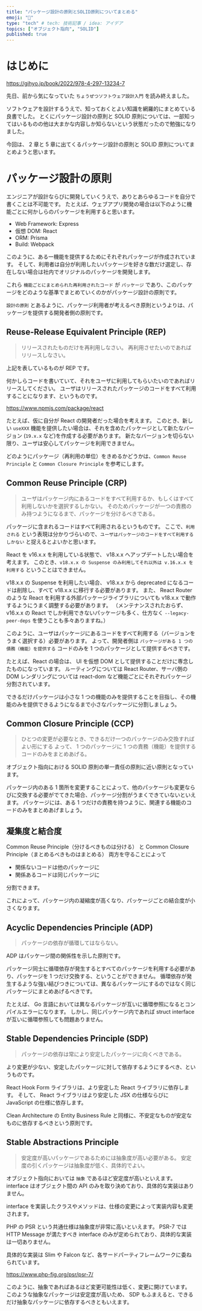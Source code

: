 ```yaml
---
title: "パッケージ設計の原則とSOLID原則についてまとめる"
emoji: "🕌"
type: "tech" # tech: 技術記事 / idea: アイデア
topics: ["オブジェクト指向", "SOLID"]
published: true
---
```


# はじめに

https://gihyo.jp/book/2022/978-4-297-13234-7

先日、前から気になっていた `ちょうぜつソフトウェア設計入門` を読み終えました。

ソフトウェアを設計するうえで、知っておくとよい知識を網羅的にまとめている良書でした。
とくにパッケージ設計の原則と SOLID 原則については、一部知ってはいるものの他は大まかな内容しか知らないという状態だったので勉強になりました。

今回は、 2 章と 5 章に出てくるパッケージ設計の原則と SOLID 原則についてまとめようと思います。

# パッケージ設計の原則

エンジニアが設計ならびに開発していくうえで、ありとあらゆるコードを自分で書くことは不可能です。
たとえば、ウェブアプリ開発の場合は以下のように機能ごとに何かしらのパッケージを利用すると思います。

- Web Framework: Express
- 仮想 DOM: React
- ORM: Prisma
- Build: Webpack

このように、ある一機能を提供するためにそれぞれパッケージが作成されています。
そして、利用者は自分が利用したいパッケージを好きな数だけ選定し、存在しない場合は社内でオリジナルのパッケージを開発します。

これら `機能ごとにまとめられた再利用されたコード` が `パッケージ` であり、このパッケージをどのような基準でまとめていくのかがパッケージ設計の原則です。

`設計の原則` とあるように、パッケージ利用者が考えるべき原則というよりは、パッケージを提供する開発者側の原則です。

## Reuse-Release Equivalent Principle (REP)

>リリースされたものだけを再利用しなさい。
>再利用させたいのであればリリースしなさい。

上記を表しているものが REP です。

何かしらコードを書いていて、それをユーザに利用してもらいたいのであればリリースしてください。
ユーザはリリースされたパッケージのコードをすべて利用することになります、というものです。

https://www.npmjs.com/package/react

たとえば、仮に自分が React の開発者だった場合を考えます。
このとき、新しい `useXXX` 機能を提供したい場合は、それを含めたパッケージとして新たなバージョン (`19.x.x` など)を作成する必要があります。
新たなバージョンを切らない限り、ユーザは安心してパッケージを利用できません。

どのようにパッケージ（再利用の単位）をきめるかどうかは、`Common Reuse Principle` と `Common Closure Principle` を参考にします。

## Common Reuse Principle (CRP)

> ユーザはパッケージ内にあるコードをすべて利用するか、もしくはすべて利用しないかを選択するしかない。
> そのためパッケージが一つの責務のみ持つようになるまで、パッケージを分けるべきである。

パッケージに含まれるコードはすべて利用されるというものです。
ここで、`利用される` という表現は分かりづらいので、`ユーザはパッケージのコードをすべて利用するしかない` と捉えるとよいかと思います。

React を v16.x.x を利用している状態で、 v18.x.x へアップデートしたい場合を考えます。
このとき、`v18.x.x の Suspense のみ利用してそれ以外は v.16.x.x を利用する` ということはできません。

v18.x.x の Suspense を利用したい場合、 v18.x.x から deprecated になるコードは削除し、すべて v18.x.x に移行する必要があります。
また、 React Router のような React を利用する外部パッケージライブラリについても v18.x.x で動作するようにうまく調整する必要があります。
（メンテナンスされたおらず、v16.x.x の React でしか利用できないパッケージも多く、仕方なく `--legacy-peer-deps` を使うことも多々ありますね。）

このように、ユーザはパッケージにあるコードをすべて利用する（バージョンをうまく選択する）必要があります。
よって、開発者側は `パッケージがある 1 つの債務（機能）を提供する` コードのみを 1 つのパッケージとして提供するべきです。

たとえば、React の場合は、 UI を仮想 DOM として提供することだけに専念したものになっています。
ルーティングについては React Router、サーバ側の DOM レンダリングについては react-dom など機能ごとにそれぞれパッケージ分割されています。

できるだけパッケージは小さな 1 つの機能のみを提供することを目指し、その機能のみを提供できるようになるまで小さなパッケージに分割しましょう。

## Common Closure Principle (CCP)

> ひとつの変更が必要なとき、できるだけ一つのパッケージのみ交換すればよい形にする
> よって、 1 つのパッケージに 1 つの責務（機能）を提供するコードのみをまとめあげる。

オブジェクト指向における SOLID 原則の単一責任の原則に近い原則となっています。

パッケージ内のある 1 箇所を変更することによって、他のパッケージも変更ならびに交換する必要がでてきた場合、パッケージ分割がうまくできていないといえます。
パッケージには、ある 1 つだけの責務を持つように、関連する機能のコードのみをまとめあげましょう。

## 凝集度と結合度

<!-- textlint-disable -->

Common Reuse Principle（分けるべきものは分ける） と Common Closure Principle（まとめるべきものはまとめる） 両方を守ることによって

- 関係ないコードは他のパッケージに
- 関係あるコードは同じパッケージに

分割できます。

<!-- textlint-enable -->

これによって、パッケージ内の凝縮度が高くなり、パッケージごとの結合度が小さくなります。

## Acyclic Dependencies Principle (ADP)

> パッケージの依存が循環してはならない。

ADP はパッケージ間の関係性を示した原則です。

パッケージ同士に循環依存が発生するとすべてのパッケージを利用する必要があり、パッケージを 1 つだけ交換する、ということができません。
循環依存が発生するような強い結びつきについては、異なるパッケージにするのではなく同じパッケージにまとめあげるべきです。

たとえば、 Go 言語においては異なるパッケージが互いに循環参照になるとコンパイルエラーになります。
しかし、同じパッケージ内であれば struct interface が互いに循環参照しても問題ありません。

## Stable Dependencies Principle (SDP)

> パッケージの依存は常により安定したパッケージに向くべきである。

より変更が少ない、安定したパッケージに対して依存するようにするべき、というものです。

React Hook Form ライブラリは、より安定した React ライブラリに依存します。
そして、 React ライブラリはより安定した JSX の仕様ならびに JavaScript の仕様に依存します。

Clean Architecture の Entity Business Rule と同様に、不安定なものが安定なものに依存するべきという原則です。

## Stable Abstractions Principle

> 安定度が高いパッケージであるためには抽象度が高い必要がある。
> 安定度の引くパッケージは抽象度が低く、具体的でよい。

オブジェクト指向においては `抽象` であるほど安定度が高いといえます。
interface はオブジェクト間の API のみを取り決めており、具体的な実装はありません。

interface を実装したクラスやメソッドは、仕様の変更によって実装内容も変更されます。

PHP の PSR という共通仕様は抽象度が非常に高いといえます。
PSR-7 では HTTP Message が満たすべき interface のみが定められており、具体的な実装は一切ありません。

具体的な実装は Slim や Falcon など、各サードパーティフレームワークに委ねられています。

https://www.php-fig.org/psr/psr-7/

このように、抽象であればあるほど変更可能性は低く、変更に開けています。
このような抽象なパッケージは安定度が高いため、 SDP もふまえると、できるだけ抽象なパッケージに依存するべきともいえます。
